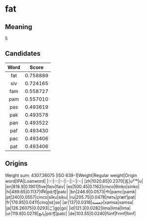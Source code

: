 # fat

## Meaning

5

## Candidates

|Word|Score|
|:-:|:-:|
|fat|0.758889|
|siv|0.724165|
|fam|0.558727|
|pam|0.557010|
|pas|0.493619|
|pak|0.493578|
|pan|0.493522|
|paf|0.493430|
|pac|0.493406|
|pat|0.493406|

## Origins

Weight sum: 4307.36075
|ISO 639-1|Weight|Regular weight|Origin word|IPA|Loanword|
|:-:|:-:|:-:|:-:|:-:|:-:|
|zh|1020.85|0.2370|五|u²¹⁴|u|
|en|818.9|0.1901|five|faɪv|faiv|
|es|500.45|0.1162|cinco|θinko|sinko|
|hi|489.65|0.1137|पाँच|pɑ̃ːt͡ʃ|patc|
|bn|246.9|0.0573|পাঁচ|pamc|pamk|
|pt|240|0.0557|cinco|sĩku|siku|
|ru|205.75|0.0478|пять|pʲætʲ|pat|
|fr|176.95|0.0411|cinq|sɛ̃|se|
|ar|137|0.0318|خمسة|xamsa|xamsa|
|ja|126.26075|0.0293|ご|ɡo̞|go|
|id|121.3|0.0282|lima|lima|lima|
|ur|119.8|0.0278|پانچ|pɑ̃ːt͡ʃ|patc|
|de|103.55|0.0240|fünf|fʏmf|fimf|
